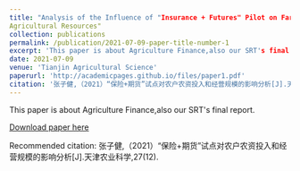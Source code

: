 ```yaml
---
title: "Analysis of the Influence of "Insurance + Futures" Pilot on Farmers' Input and Management Scale of
Agricultural Resources"
collection: publications
permalink: /publication/2021-07-09-paper-title-number-1
excerpt: 'This paper is about Agriculture Finance,also our SRT's final report.'
date: 2021-07-09
venue: 'Tianjin Agricultural Science'
paperurl: 'http://academicpages.github.io/files/paper1.pdf'
citation: '张子健,（2021）“保险+期货”试点对农户农资投入和经营规模的影响分析[J].天津农业科学,27(12).'
---
```

This paper is about Agriculture Finance,also our SRT's final report.

[Download paper here](http://academicpages.github.io/files/paper1.pdf)

Recommended citation: 张子健,（2021）“保险+期货”试点对农户农资投入和经营规模的影响分析[J].天津农业科学,27(12).
